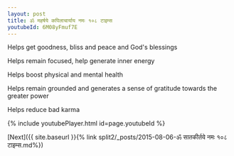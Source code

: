 ```yaml
---
layout: post
title: ॐ महर्षये कपिलाचार्याय नमः १०८ टाइम्स
youtubeId: 6M08yFmuf7E
---
```

 
 
Helps get goodness, bliss and peace and God's blessings
 
Helps remain focused, help generate inner energy 
 
Helps boost physical and mental health 
 
Helps remain grounded and generates a sense of gratitude towards the greater power 
 
Helps reduce bad karma
 
 
 
 


{% include youtubePlayer.html id=page.youtubeId %}
 
[Next]({{ site.baseurl }}{% link  split2/_posts/2015-08-06-ॐ सातकीर्तये नमः १०८ टाइम्स.md%})
 
